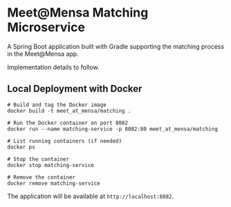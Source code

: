 # Meet@Mensa Matching Microservice

A Spring Boot application built with Gradle supporting the matching process in the Meet@Mensa app.

Implementation details to follow.

## Local Deployment with Docker
```
# Build and tag the Docker image
docker build -t meet_at_mensa/matching .   

# Run the Docker container on port 8082
docker run --name matching-service -p 8082:80 meet_at_mensa/matching   

# List running containers (if needed) 
docker ps                             

# Stop the container     
docker stop matching-service

# Remove the container     
docker remove matching-service
```

The application will be available at `http://localhost:8082`.
